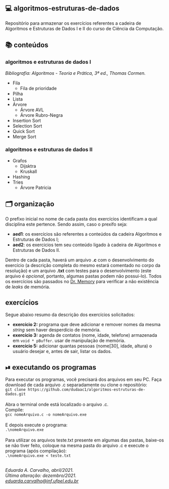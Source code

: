 ## 💻 algoritmos-estruturas-de-dados
Repositório para armazenar os exercícios referentes a cadeira de Algoritmos e Estruturas de Dados I e II do curso de Ciência da Computação.

## 📚 conteúdos
### algoritmos e estruturas de dados I
*Bibliografia: Algoritmos - Teoria e Prática, 3ª ed., Thomas Cormen.*
- Fila
  - Fila de prioridade
- Pilha
- Lista
- Árvore
  - Árvore AVL
  - Árvore Rubro-Negra
- Insertion Sort
- Selection Sort
- Quick Sort
- Merge Sort<br>

### algoritmos e estruturas de dados II
- Grafos
  - Dijsktra
  - Kruskall
- Hashing
- Tries
  - Árvore Patricia

## 🗂 organização
O prefixo inicial no nome de cada pasta dos exercícios identificam a qual disciplina este pertence. Sendo assim, caso o prexifo seja:
- **aed1**: os exercícios são referentes a conteúdos da cadeira Algoritmos e Estruturas de Dados I;
- **aed2**: os exercicios tem seu conteúdo ligado à cadeira de Algoritmos e Estruturas de Dados II.

Dentro de cada pasta, haverá um arquivo **.c** com o desenvolvimento do exercício (a descrição completa do mesmo estará comentado no corpo da resolução) e um arquivo **.txt** com testes para o desenvolvimento (este arquivo é *opcional*, portanto, algumas pastas podem não possui-lo).
Todos os exercícios são passados no [Dr. Memory](https://drmemory.org/)  para verificar a não existência de *leaks* de memória.

## exercícios
Segue abaixo resumo da descrição dos exercícios solicitados:<br>
- **exercício 2:** programa que deve adicionar e remover nomes da mesma *string* sem haver desperdício de memória.<br>
- **exercício 3:** agenda de contatos (nome, idade, telefone) armazenada em `void * pBuffer`. usar de manipulação de memória.<br>
- **exercício 5:** adicionar quantas pessoas (nome[30], idade, altura) o usuário desejar e, antes de sair, listar os dados.<br>

 
## ⏯ executando os programas
Para executar os programas, você precisará dos arquivos em seu PC. Faça download de cada arquivo .c separadamente ou clone o repositório:<br>
`git clone https://github.com/dudaac1/algoritmos-estruturas-de-dados.git`<br><br>
Abra o terminal onde está localizado o arquivo .c.<br>
Compile:<br>
`gcc nomeArquivo.c -o nomeArquivo.exe`<br><br>
E depois execute o programa:<br>
`.\nomeArquivo.exe`<br><br>
Para utilizar os arquivos teste.txt presente em algumas das pastas, baixe-os se não tiver feito, coloque na mesma pasta do arquivo .c e execute o programa (após compilação):<br>
`.\nomeArquivo.exe < teste.txt`<br>


##
*Eduarda A. Carvalho, abril/2021.<br>
Última alteração: dezembro/2021.<br>
eduarda.carvalho@inf.ufpel.edu.br*
